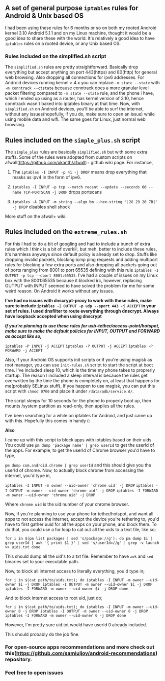 ## A set of general purpose `iptables` rules for Android & Unix based OS

I had been using these rules for 6 months or so on both my rooted Android kernel 3.10 Android 5.1.1 and on my Linux machine, thought it would be a good idea to share these with the world. It's relatively a good idea to have `iptables` rules on a rooted device, or any Unix based OS.

### Rules included on the **simplified.sh** script

The `simplified.sh` rules are pretty straightforward. Basically drop everything but accept anything on port 443(https) and 80(http) for general web browsing. Also dropping all connections for ipv6 addresses. For Android devices running kernel > 4.x you can replace `-m state --state` with `-m conntrack --ctstate` because conntrack does a more granular level packet filtering compared to `-m state --state` rule, and the phone I have, which I ended up using as a router, has kernel version of 3.10, hence conntrack wasn't baked into iptables binary at that time. Now, with `simplified.sh` on Android devices, you'll be able to surf the internet, without any issues(hopefully, if you do, make sure to open an issue) while using mobile data and wifi. The same goes for Linux, just normal web browsing.

## Rules included on the `simple_plus.sh` script
 
The `simple_plus` rules are basically `simplified.sh` but with some extra stuffs. Some of the rules were adopted from custom scripts on afwall(https://github.com/ukanth/afwall)+ github wiki page. For instance, 

1. The `iptables -I INPUT -p 41 -j DROP` means drop everything that masks as ipv4 in the form of ipv6.

2. `iptables -I INPUT -p tcp --match recent --update --seconds 60 --name TCP-PORTSCAN -j DROP` drops portscans 

3. `iptables -A INPUT -m string --algo bm --hex-string '|28 29 20 7B|' -j DROP` disables shell shock

More stuff on the afwall+ wiki.

## Rules included on the `extreme_rules.sh`

For this I had to do a bit of googling and had to include a bunch of extra rules which I think is a bit of overkill, but meh, better to include these rules, it's harmless anyways since default policy is already set to drop. Stuffs like dropping invalid packets, blocking icmp ping requests and adding multiport rules for blocking a few extra ports and also dropping all packets going out of ports ranging from 8001 to port 65535 defining with this rule `iptables -I OUTPUT -p tcp --dport 8001:65535`. I've had a couple of issues on my Linux box with the 8001:65535 because it blocked irc, however, replacing OUTPUT with INPUT seemed to have solved the problem for me for some weird reason. On Android it works without any issues.

**I've had no issues with dnscrypt-proxy to work with these rules, make sure to include `iptables -I OUTPUT -p udp --sport 443 -j ACCEPT` in your set of rules. I used dnsfilter to route everything through dnscrypt. Always have loopback accepted when using dnscrypt**

***If you're planning to use these rules for usb-tether/access-point/hotspot, make sure to make the default policies for INPUT, OUTPUT and FORWARD as accept like so,***

`iptables -P INPUT -j ACCEPT`
`iptables -P OUTPUT -j ACCEPT`
`iptables -P FORWARD -j ACCEPT`

Also, if your Android OS supports init scripts or if you're using magisk as root manager, you can use `init-rules.sh` script to start the script at boot time. I've included sleep 10, which is the time my phone takes to proprerly startup. The reason I included a sleep interval is because the rules get overwritten by the time the phone is completely on, at least that happens for me(probably SELinux stuff), If you happen to use magisk, you can put this script with `chmod 0700` and place it under `/data/adb/service.d/`.

The script sleeps for 10 seconds for the phone to properly boot up, then mounts /system partition as read-only, then applies all the rules.

I've been searching for a while on iptables for Android, and just came up with this. Hopefully this comes in handy (:

**Also**

I came up with this script to block apps with iptables based on their uids.
You could use `pm dump 'package name' | grep userId` to get the userId of the apps. For example, to get the userId of Chrome browser you'd have to type,

`pm dump com.android.chrome | grep userId` and this should give you the userId of chrome. Now, to actually block chrome from accessing the internet, you'd type in, 

`iptables -I INPUT -m owner --uid-owner 'chrome uid' -j DROP`
`iptables -I OUTPUT -m owner --uid-owner 'chrome uid' -j DROP`
`iptables -I FORWARD -m owner --uid-owner 'chrome uid' -j DROP`

Where `chrome uid` is the uid number of your chrome browser.

Now, if you're planning to use your phone for tether/hotspot, and want all apps to not access the internet, accept the device you're tethering to, you'd have to first gather uuid for all the apps on your phone, and block them. To do that, you could use a for loop to cat out all the uids to a text file, like so;

`for i in $(pm list packages | sed 's/package://g'); do
	pm dump $i | grep userId | awk '{ print $1 }' | sed 's/userId=//g' | grep -v launch >> uids.txt
done`

This should dump all the uid's to a txt file. Remember to have `awk` and `sed` binaries set to your executable path.

Now, to block all internet access to literally everything, you'd type in;

`for i in $(cat path/to/uids.txt); do
	iptables -I INPUT -m owner --uid-owner $i -j DROP
	iptables -I OUTPUT -m owner --uid-owner $i -j DROP
	iptables -I FORWARD -m owner --uid-owner $i -j DROP
done`

And to block internet access to root uid, just do;

`for i in $(cat path/to/uids.txt); do
	iptables -I INPUT -m owner --uid-owner 0 -j DROP
	iptables -I OUTPUT -m owner --uid-owner 0 -j DROP
	iptables -I FORWARD -m owner --uid-owner 0 -j DROP
done`

However, I'm pretty sure uid.txt would have userId 0 already included. 

This should probably do the job fine.

### For open-source apps recommendations and more check out this(https://github.com/samiuljoy/android-recommendations) repository.

### Feel free to open issues
